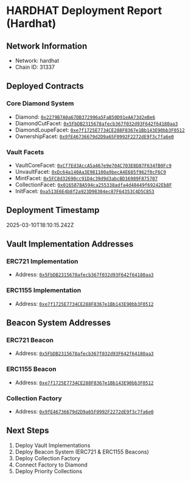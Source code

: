 # HARDHAT Deployment Report (Hardhat)

## Network Information
- Network: hardhat
- Chain ID: 31337

## Deployed Contracts

### Core Diamond System
- Diamond: [`0x2279B7A0a67DB372996a5FaB50D91eAA73d2eBe6`](https://scan.merlinchain.io/address/0x2279B7A0a67DB372996a5FaB50D91eAA73d2eBe6)
- DiamondCutFacet: [`0x5FbDB2315678afecb367f032d93F642f64180aa3`](https://scan.merlinchain.io/address/0x5FbDB2315678afecb367f032d93F642f64180aa3)
- DiamondLoupeFacet: [`0xe7f1725E7734CE288F8367e1Bb143E90bb3F0512`](https://scan.merlinchain.io/address/0xe7f1725E7734CE288F8367e1Bb143E90bb3F0512)
- OwnershipFacet: [`0x9fE46736679d2D9a65F0992F2272dE9f3c7fa6e0`](https://scan.merlinchain.io/address/0x9fE46736679d2D9a65F0992F2272dE9f3c7fa6e0)

### Vault Facets
- VaultCoreFacet: [`0xCf7Ed3AccA5a467e9e704C703E8D87F634fB0Fc9`](https://scan.merlinchain.io/address/0xCf7Ed3AccA5a467e9e704C703E8D87F634fB0Fc9)
- UnvaultFacet: [`0xDc64a140Aa3E981100a9becA4E685f962f0cF6C9`](https://scan.merlinchain.io/address/0xDc64a140Aa3E981100a9becA4E685f962f0cF6C9)
- MintFacet: [`0x5FC8d32690cc91D4c39d9d3abcBD16989F875707`](https://scan.merlinchain.io/address/0x5FC8d32690cc91D4c39d9d3abcBD16989F875707)
- CollectionFacet: [`0x0165878A594ca255338adfa4d48449f69242Eb8F`](https://scan.merlinchain.io/address/0x0165878A594ca255338adfa4d48449f69242Eb8F)
- InitFacet: [`0xa513E6E4b8f2a923D98304ec87F64353C4D5C853`](https://scan.merlinchain.io/address/0xa513E6E4b8f2a923D98304ec87F64353C4D5C853)

## Deployment Timestamp
2025-03-10T18:10:15.242Z

## Vault Implementation Addresses

### ERC721 Implementation
- Address: [`0x5FbDB2315678afecb367f032d93F642f64180aa3`](https://scan.merlinchain.io/address/0x5FbDB2315678afecb367f032d93F642f64180aa3)

### ERC1155 Implementation
- Address: [`0xe7f1725E7734CE288F8367e1Bb143E90bb3F0512`](https://scan.merlinchain.io/address/0xe7f1725E7734CE288F8367e1Bb143E90bb3F0512)

## Beacon System Addresses

### ERC721 Beacon
- Address: [`0x5FbDB2315678afecb367f032d93F642f64180aa3`](https://scan.merlinchain.io/address/0x5FbDB2315678afecb367f032d93F642f64180aa3)

### ERC1155 Beacon
- Address: [`0xe7f1725E7734CE288F8367e1Bb143E90bb3F0512`](https://scan.merlinchain.io/address/0xe7f1725E7734CE288F8367e1Bb143E90bb3F0512)

### Collection Factory
- Address: [`0x9fE46736679d2D9a65F0992F2272dE9f3c7fa6e0`](https://scan.merlinchain.io/address/0x9fE46736679d2D9a65F0992F2272dE9f3c7fa6e0)

## Next Steps
1. Deploy Vault Implementations
2. Deploy Beacon System (ERC721 & ERC1155 Beacons)
3. Deploy Collection Factory
4. Connect Factory to Diamond
5. Deploy Priority Collections
